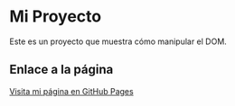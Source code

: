 # Mi Proyecto

Este es un proyecto que muestra cómo manipular el DOM.

## Enlace a la página

[Visita mi página en GitHub Pages](https://jesyd19.github.io/dwf-m4-dom-intro-desafio/)

